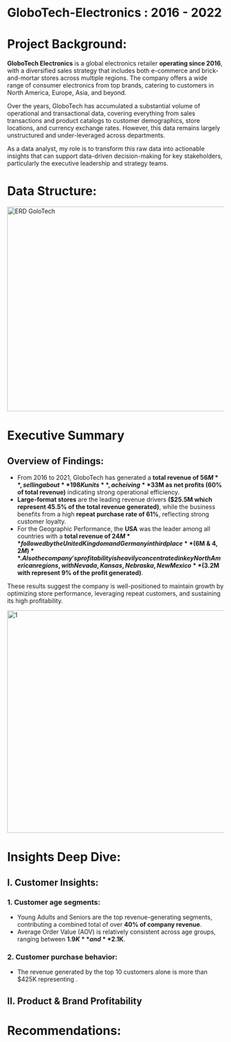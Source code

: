 # GloboTech-Electronics : 2016 - 2022

# Project Background:
**GloboTech Electronics** is a global electronics retailer **operating since 2016**, with a diversified sales strategy that includes both e-commerce and brick-and-mortar stores across multiple regions. The company offers a wide range of consumer electronics from top brands, catering to customers in North America, Europe, Asia, and beyond.

Over the years, GloboTech has accumulated a substantial volume of operational and transactional data, covering everything from sales transactions and product catalogs to customer demographics, store locations, and currency exchange rates. However, this data remains largely unstructured and under-leveraged across departments.

As a data analyst, my role is to transform this raw data into actionable insights that can support data-driven decision-making for key stakeholders, particularly the executive leadership and strategy teams.

# Data Structure:

<img width="1099" height="475" alt="ERD GoloTech" src="https://github.com/user-attachments/assets/de66cc53-bab3-48ed-96c0-40b073aa901d" />


# Executive Summary
## Overview of Findings:
- From 2016 to 2021, GloboTech has generated a **total revenue of $56M**, selling about **198K units**, acheiving **$33M as net profits (60% of total revenue)** indicating strong operational efficiency.
- **Large-format stores** are the leading revenue drivers **($25.5M which represent 45.5% of the total revenue generated)**, while the business benefits from a high **repeat purchase rate of 61%**, reflecting strong customer loyalty.
- For the Geographic Performance, the **USA** was the leader among all countries with a **total revenue of $24M** followed by the United Kingdom and Germany in third place **($6M & $4,2M)**.  Also the company's profitability is heavily concentrated in key North American regions, with Nevada, Kansas, Nebraska, New Mexico **($3.2M with represent 9% of  the profit generated)**.
  
These results suggest the company is well-positioned to maintain growth by optimizing store performance, leveraging repeat customers, and sustaining its high profitability.

<img width="920" height="516" alt="1" src="https://github.com/user-attachments/assets/c2c5b677-a8bb-474d-925e-10a1beb81562" />

# Insights Deep Dive:
## I. Customer Insights:
### 1. Customer age segments:
- Young Adults and Seniors are the top revenue-generating segments, contributing a combined total of over **40% of company revenue**.
- Average Order Value (AOV) is relatively consistent across age groups, ranging between **$1.9K** and **$2.1K**.
### 2. Customer purchase behavior:
- The revenue generated by the top 10 customers alone is more than $425K representing .
## II. Product & Brand Profitability
# Recommendations:
